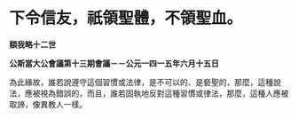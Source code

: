 # 下令信友，祇領聖體，不領聖血。


**額我略十二世**

**公斯當大公會議第十三期會議－－公元一四一五年六月十五日**





為此緣故，誰若說遵守這個習慣或法律，是不可以的、是褻聖的，那麼，這種說法，應被視為錯誤的，而且，誰若固執地反對這種習慣或律法，那麼，這種人應被取諦，像異教人一樣。

